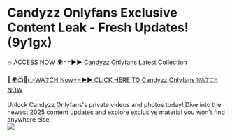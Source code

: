 # Candyzz Onlyfans Exclusive Content Leak - Fresh Updates! (9y1gx)

🔥 ACCESS NOW 🌍==►► <a href="https://tinyurl.com/kvy9nzfs" rel="nofollow">Candyzz Onlyfans Latest Collection</a>
<br><br>
[🔴🌍📺📱👉WA𝚃CH Now==►► CLICK HERE TO Candyzz Onlyfans 𝚆𝙰𝚃𝙲𝙷 NOW](https://tinyurl.com/kvy9nzfs)
<br><br>
Unlock Candyzz Onlyfans's private videos and photos today! Dive into the newest 2025 content updates and explore exclusive material you won’t find anywhere else.
<br>
<a href="https://tinyurl.com/kvy9nzfs" rel="nofollow" data-target="animated-image.originalLink"><img src="https://camo.githubusercontent.com/8a4f000d20f83aca3bf7ec5f350d767afa0574a8a352519fd8cfa583a6f93a33/68747470733a2f2f692e696d6775722e636f6d2f644a486b345a712e676966" data-canonical-src="https://i.imgur.com/dJHk4Zq.gif" style="max-width: 100%; display: inline-block;" data-target="animated-image.originalImage"></a>
<br>
